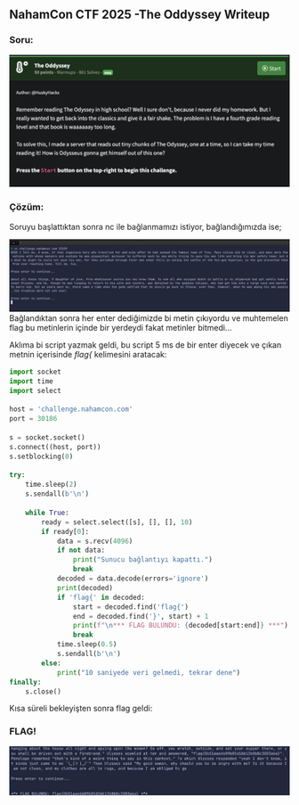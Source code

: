 ## NahamCon CTF 2025 -The Oddyssey Writeup

### Soru:
![](image-6.png)

### Çözüm:
Soruyu başlattıktan sonra nc ile bağlanmamızı istiyor, bağlandığımızda ise;

![alt text](image-7.png)
Bağlandıktan sonra her enter dediğimizde bi metin çıkıyordu ve muhtemelen flag bu metinlerin içinde bir yerdeydi fakat metinler bitmedi...

Aklıma bi script yazmak geldi, bu script 5 ms de bir enter diyecek ve çıkan metnin içerisinde *flag{* kelimesini aratacak:

``` python
import socket
import time
import select

host = 'challenge.nahamcon.com'
port = 30186

s = socket.socket()
s.connect((host, port))
s.setblocking(0)

try:
    time.sleep(2)
    s.sendall(b'\n')

    while True:
        ready = select.select([s], [], [], 10)
        if ready[0]:
            data = s.recv(4096)
            if not data:
                print("Sunucu bağlantıyı kapattı.")
                break
            decoded = data.decode(errors='ignore')
            print(decoded)
            if 'flag{' in decoded:
                start = decoded.find('flag{')
                end = decoded.find('}', start) + 1
                print(f"\n*** FLAG BULUNDU: {decoded[start:end]} ***")
                break
            time.sleep(0.5)
            s.sendall(b'\n')
        else:
            print("10 saniyede veri gelmedi, tekrar dene")
finally:
    s.close()
```

Kısa süreli bekleyişten sonra flag geldi:

### FLAG!

![alt text](image-8.png)